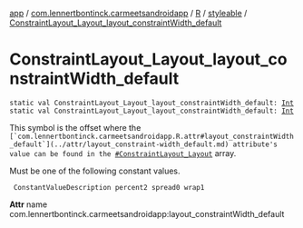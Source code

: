 [app](../../../index.md) / [com.lennertbontinck.carmeetsandroidapp](../../index.md) / [R](../index.md) / [styleable](index.md) / [ConstraintLayout_Layout_layout_constraintWidth_default](./-constraint-layout_-layout_layout_constraint-width_default.md)

# ConstraintLayout_Layout_layout_constraintWidth_default

`static val ConstraintLayout_Layout_layout_constraintWidth_default: `[`Int`](https://kotlinlang.org/api/latest/jvm/stdlib/kotlin/-int/index.html)
`static val ConstraintLayout_Layout_layout_constraintWidth_default: `[`Int`](https://kotlinlang.org/api/latest/jvm/stdlib/kotlin/-int/index.html)

This symbol is the offset where the ``[`com.lennertbontinck.carmeetsandroidapp.R.attr#layout_constraintWidth_default`](../attr/layout_constraint-width_default.md) attribute's value can be found in the ``[`#ConstraintLayout_Layout`](-constraint-layout_-layout.md) array.

Must be one of the following constant values.

     ConstantValueDescription percent2 spread0 wrap1

**Attr**
name com.lennertbontinck.carmeetsandroidapp:layout_constraintWidth_default

